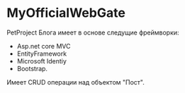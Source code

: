 # MyOfficialWebGate

PetProject Блога имеет в основе следущие фреймворки:
 - Asp.net core MVC  
 - EntityFramework
 - Microsoft Identiy 
 - Bootstrap.
 
Имеет CRUD операции над объектом "Пост".

